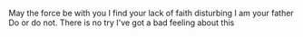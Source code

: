 May the force be with you
 I find your lack of faith disturbing
I am your father
Do or do not. There is no try
I've got a bad feeling about this
